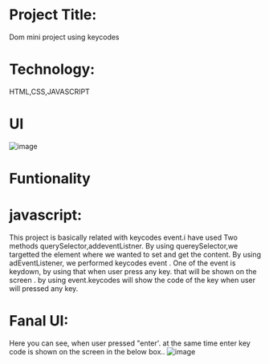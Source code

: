 # Project Title:
Dom mini project using keycodes
# Technology:
HTML,CSS,JAVASCRIPT
# UI
![image](https://github.com/Animesh5106/Day-11_classassignment/assets/70014233/37ce7c97-49a0-4c69-b855-b72abeb46028)
# Funtionality
# javascript:
This project is basically related with keycodes event.i have used Two methods querySelector,addeventListner. By using quereySelector,we targetted the element where we wanted to set and get the content.
By using adEventListener, we performed keycodes event . One of the event is keydown, by using that when user press any key. that will be shown on the screen .
by using event.keycodes will show the code of the key when user will pressed any key. 

# Fanal UI:
Here you can see, when user pressed "enter'. at the same time enter key code is shown on the screen in the below box..
![image](https://github.com/Animesh5106/Day-11_classassignment/assets/70014233/f3ac577d-a3ac-4ada-aeb7-1b3e32951000)

